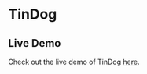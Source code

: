 # TinDog

## Live Demo

Check out the live demo of TinDog [here](https://pantharshit007.github.io/TinDog//).